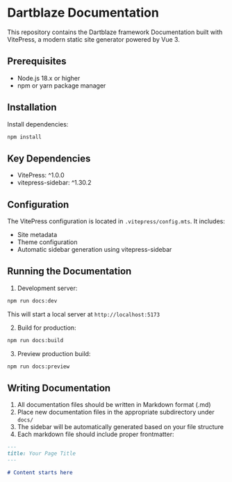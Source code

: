 # Dartblaze Documentation

This repository contains the Dartblaze framework Documentation built with VitePress, a modern static site generator powered by Vue 3.

## Prerequisites

- Node.js 18.x or higher
- npm or yarn package manager

## Installation

Install dependencies:
```bash
npm install
```

## Key Dependencies

- VitePress: ^1.0.0
- vitepress-sidebar: ^1.30.2

## Configuration

The VitePress configuration is located in `.vitepress/config.mts`. It includes:
- Site metadata
- Theme configuration
- Automatic sidebar generation using vitepress-sidebar

## Running the Documentation

1. Development server:
```bash
npm run docs:dev
```
This will start a local server at `http://localhost:5173`

2. Build for production:
```bash
npm run docs:build
```

3. Preview production build:
```bash
npm run docs:preview
```

## Writing Documentation

1. All documentation files should be written in Markdown format (.md)
2. Place new documentation files in the appropriate subdirectory under `docs/`
3. The sidebar will be automatically generated based on your file structure
4. Each markdown file should include proper frontmatter:

```markdown
---
title: Your Page Title
---

# Content starts here
```